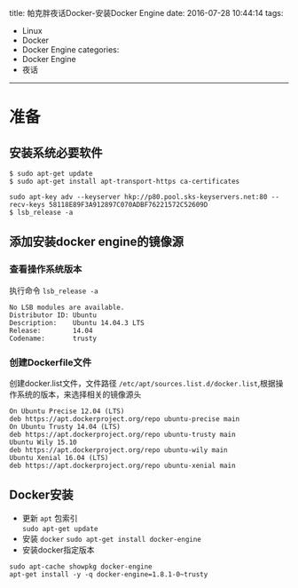 title: 帕克胖夜话Docker-安装Docker Engine
date: 2016-07-28 10:44:14
tags:
  - Linux
  - Docker
  - Docker Engine
categories:
  - Docker Engine
  - 夜话
---

# 准备
## 安装系统必要软件  
```
$ sudo apt-get update
$ sudo apt-get install apt-transport-https ca-certificates

sudo apt-key adv --keyserver hkp://p80.pool.sks-keyservers.net:80 --recv-keys 58118E89F3A912897C070ADBF76221572C52609D
$ lsb_release -a
```

## 添加安装docker engine的镜像源
### 查看操作系统版本  
执行命令 `lsb_release -a`
```
No LSB modules are available.
Distributor ID: Ubuntu
Description:    Ubuntu 14.04.3 LTS
Release:        14.04
Codename:       trusty
```
### 创建Dockerfile文件  
创建docker.list文件，文件路径 `/etc/apt/sources.list.d/docker.list`,根据操作系统的版本，来选择相关的镜像源头  
```
On Ubuntu Precise 12.04 (LTS)
deb https://apt.dockerproject.org/repo ubuntu-precise main
On Ubuntu Trusty 14.04 (LTS)
deb https://apt.dockerproject.org/repo ubuntu-trusty main
Ubuntu Wily 15.10
deb https://apt.dockerproject.org/repo ubuntu-wily main
Ubuntu Xenial 16.04 (LTS)
deb https://apt.dockerproject.org/repo ubuntu-xenial main
```
## Docker安装  

- 更新 `apt` 包索引  
`sudo apt-get update`  
- 安装 `docker`
`sudo apt-get install docker-engine`
- 安装docker指定版本  
```
sudo apt-cache showpkg docker-engine
apt-get install -y -q docker-engine=1.8.1-0~trusty
```
